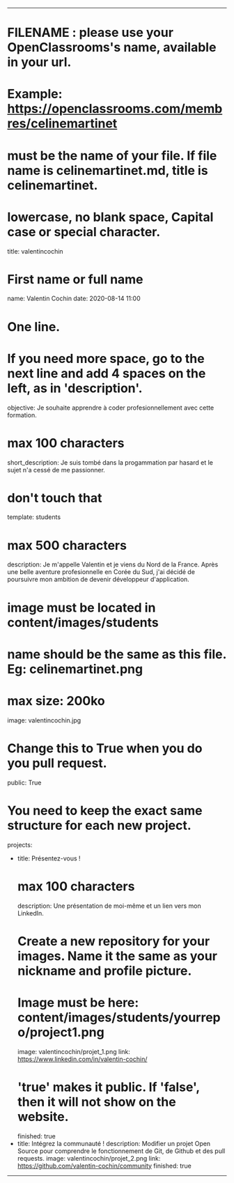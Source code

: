 ---

# FILENAME : please use your OpenClassrooms's name, available in your url.
# Example: https://openclassrooms.com/membres/celinemartinet
# must be the name of your file. If file name is celinemartinet.md, title is celinemartinet.
# lowercase, no blank space, Capital case or special character.
title: valentincochin

# First name or full name
name: Valentin Cochin
date: 2020-08-14 11:00

# One line.
# If you need more space, go to the next line and add 4 spaces on the left, as in 'description'.
objective: Je souhaite apprendre à coder profesionnellement avec cette formation.

# max 100 characters
short_description: Je suis tombé dans la progammation par hasard et le sujet n'a cessé de me passionner.

# don't touch that
template: students

# max 500 characters
description:
    Je m'appelle Valentin et je viens du Nord de la France.
    Après une belle aventure profesionnelle en Corée du Sud, 
    j'ai décidé de poursuivre mon ambition de devenir 
    développeur d'application.

# image must be located in content/images/students
# name should be the same as this file. Eg: celinemartinet.png
# max size: 200ko
image: valentincochin.jpg

# Change this to True when you do you pull request.
public: True

# You need to keep the exact same structure for each new project.
projects:
  - title: Présentez-vous !
    # max 100 characters
    description: Une présentation de moi-même et un lien vers mon LinkedIn.
    # Create a new repository for your images. Name it the same as your nickname and profile picture.
    # Image must be here: content/images/students/yourrepo/project1.png
    image: valentincochin/projet_1.png
    link: https://www.linkedin.com/in/valentin-cochin/
    # 'true' makes it public. If 'false', then it will not show on the website.
    finished: true
  - title: Intégrez la communauté !
    description: Modifier un projet Open Source pour comprendre le fonctionnement de Git, de Github et des pull requests.
    image: valentincochin/projet_2.png
    link: https://github.com/valentin-cochin/community
    finished: true
---